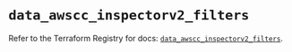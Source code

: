 # `data_awscc_inspectorv2_filters`

Refer to the Terraform Registry for docs: [`data_awscc_inspectorv2_filters`](https://registry.terraform.io/providers/hashicorp/awscc/0.70.0/docs/data-sources/inspectorv2_filters).
